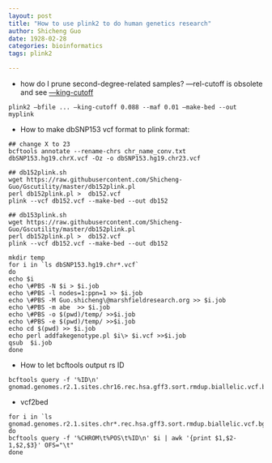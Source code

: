 ```yaml
---
layout: post
title: "How to use plink2 to do human genetics research"
author: Shicheng Guo
date: 1928-02-28
categories: bioinformatics
tags: plink2

---
```


* how do I prune second-degree-related samples?  —rel-cutoff is obsolete and see [—king-cutoff](https://www.cog-genomics.org/plink/2.0/distance#make_king)

```
plink2 —bfile ... —king-cutoff 0.088 --maf 0.01 —make-bed --out myplink
```


* How to make dbSNP153 vcf format to plink format:
```
## change X to 23
bcftools annotate --rename-chrs chr_name_conv.txt dbSNP153.hg19.chrX.vcf -Oz -o dbSNP153.hg19.chr23.vcf

## db152plink.sh
wget https://raw.githubusercontent.com/Shicheng-Guo/Gscutility/master/db152plink.pl
perl db152plink.pl >  db152.vcf
plink --vcf db152.vcf --make-bed --out db152

## db153plink.sh
wget https://raw.githubusercontent.com/Shicheng-Guo/Gscutility/master/db152plink.pl
perl db152plink.pl >  db152.vcf
plink --vcf db152.vcf --make-bed --out db152

mkdir temp
for i in `ls dbSNP153.hg19.chr*.vcf`
do
echo $i
echo \#PBS -N $i > $i.job
echo \#PBS -l nodes=1:ppn=1 >> $i.job
echo \#PBS -M Guo.shicheng\@marshfieldresearch.org >> $i.job
echo \#PBS -m abe  >> $i.job
echo \#PBS -o $(pwd)/temp/ >>$i.job
echo \#PBS -e $(pwd)/temp/ >>$i.job
echo cd $(pwd) >> $i.job
echo perl addfakegenotype.pl $i\> $i.vcf >>$i.job
qsub  $i.job
done
```
* How to let bcftools output rs ID
```
bcftools query -f '%ID\n' gnomad.genomes.r2.1.sites.chr16.rec.hsa.gff3.sort.rmdup.biallelic.vcf.bgz
```
* vcf2bed

```
for i in `ls gnomad.genomes.r2.1.sites.chr*.rec.hsa.gff3.sort.rmdup.biallelic.vcf.bgz`
do 
bcftools query -f '%CHROM\t%POS\t%ID\n' $i | awk '{print $1,$2-1,$2,$3}' OFS="\t"
done
```
